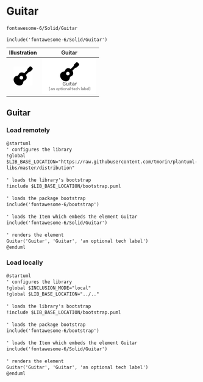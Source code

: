 # Guitar


```text
fontawesome-6/Solid/Guitar
```

```text
include('fontawesome-6/Solid/Guitar')
```



| Illustration | Guitar |
| :---: | :---: |
| ![illustration for Illustration](../../fontawesome-6/Solid/Guitar.png) | ![illustration for Guitar](../../fontawesome-6/Solid/Guitar.Local.png) |




## Guitar

### Load remotely
```plantuml
@startuml
' configures the library
!global $LIB_BASE_LOCATION="https://raw.githubusercontent.com/tmorin/plantuml-libs/master/distribution"

' loads the library's bootstrap
!include $LIB_BASE_LOCATION/bootstrap.puml

' loads the package bootstrap
include('fontawesome-6/bootstrap')

' loads the Item which embeds the element Guitar
include('fontawesome-6/Solid/Guitar')

' renders the element
Guitar('Guitar', 'Guitar', 'an optional tech label')
@enduml
```

### Load locally
```plantuml
@startuml
' configures the library
!global $INCLUSION_MODE="local"
!global $LIB_BASE_LOCATION="../.."

' loads the library's bootstrap
!include $LIB_BASE_LOCATION/bootstrap.puml

' loads the package bootstrap
include('fontawesome-6/bootstrap')

' loads the Item which embeds the element Guitar
include('fontawesome-6/Solid/Guitar')

' renders the element
Guitar('Guitar', 'Guitar', 'an optional tech label')
@enduml
```

